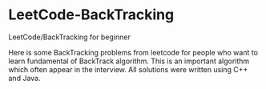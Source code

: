 # LeetCode-BackTracking
LeetCode/BackTracking for beginner

Here is some BackTracking problems from leetcode for people who want to learn fundamental of BackTrack algorithm. This is an important algorithm which often appear in the interview. All solutions were written using C++ and Java.
